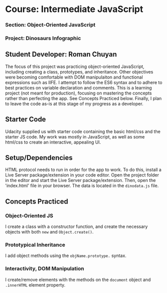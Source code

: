 # Course: Intermediate JavaScript
### Section: Object-Oriented JavaScript
### Project: Dinosaurs Infographic

## Student Developer: Roman Chuyan
The focus of this project was practicing object-oriented JavaScript, including creating a class, prototypes, and inheritance.
Other objectives were becoming comfortable with DOM manipulaiton and functional expressions such as IIFE.
I attempt to follow the ES6 syntax and to adhere to best practices on variable declaration and comments. 
This is a learning project (not meant for production), focusing on mastering the concepts rather than perfecting the app.
See Concepts Practiced below. Finally, I plan to leave the code as-is at this stage of my progress as a developer.

## Starter Code
Udacity supplied us with starter code containing the basic html/css and the starter JS code. 
My work was mostly in JavaScript, as well as some html/css to create an interactive, appealing UI.

## Setup/Dependencies
HTML protocol needs to run in order for the app to work. 
To do this, install a Live Server package/extension in your code editor. 
Open the project folder in the editor and start the Live Server package/extension. Then, open the 'index.html' file in your browser. 
The data is located in the `dinodata.js` file.

## Concepts Practiced

### Object-Oriented JS
I create a class with a constructor function, and create the necessary objects with both `new` and `Object.create()`. 

### Prototypical Inheritance
I add object methods using the `objName.prototype.` syntax.

### Interactivity, DOM Manipulation
I create/remove elements with the methods on the `document` object and `.innerHTML` element property. 